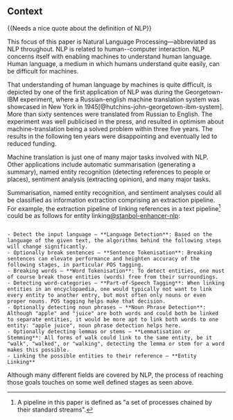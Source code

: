 ## Context

{{Needs a nice quote about the definition of NLP}}

This focus of this paper is Natural Language Processing—abbreviated as NLP throughout. NLP is related to human--computer interaction. NLP concerns itself with enabling machines to understand human language. Human language, a medium in which humans understand quite easily, can be difficult for machines.

That understanding of human language by machines is quite difficult, is depicted by one of the first application of NLP was during the Georgetown-IBM experiment, where a Russian-english machine translation system was showcased in New York in 1945[@hutchins-john-georgetown-ibm-system]. More than sixty sentences were translated from Russian to English. The experiment was well publicised in the press, and resulted in optimism about machine-translation being a solved problem within three five years. The results in the following ten years were disappointing and eventually led to reduced funding.

Machine translation is just one of many major tasks involved with NLP. Other applications include automatic summarisation (generating a summary), named entity recognition (detecting references to people or places), sentiment analysis (extracting opinion), and many major tasks.

Summarisation, named entity recognition, and sentiment analyses could all be classified as information extraction comprising an extraction pipeline. For example, the extraction pipeline of linking references in a text pipeline[^1] could be as follows for entity linking[@stanbol-enhancer-nlp]:

```

- Detect the input language — **Language Detection**: Based on the language of the given text, the algorithms behind the following steps will change significantly.
- Optionally break sentences — **Sentence Tokenisation**: Breaking sentences can elevate performance and heighten accuracy of the following stages, in particular POS tagging.
- Breaking words — **Word Tokenisation**: To detect entities, one must of course break those entities (words) free from their surroundings.
- Detecting word-categories — **Part-of-Speech Tagging**: When linking entities in an encyclopaedia, one would typically not want to link every entity to another entry, but most often only nouns or even proper nouns. POS tagging helps make that decision.
- Optionally detecting noun phrases — **Noun Phrase Detection**: Although "apple" and "juice" are both words and could both be linked to separate entities, it would be more apt to link both words to one entity: "apple juice", noun phrase detection helps here.
- Optionally detecting lemmas or stems — **Lemmatisation or Stemming**: All forms of walk could link to the same entity, be it "walk", "walked", or "walking", detecting the lemma or stem for a word makes this possible.
- Linking the possible entities to their reference — **Entity Linking**

```

Although many different fields are covered by NLP, the process of reaching those goals touches on some well defined stages as seen above.

[@stanbol-enhancer-nlp]: http://stanbol.apache.org/docs/trunk/components/enhancer/nlp/

[^1]: A pipeline in this paper is defined as "a set of processes chained by their standard streams".
